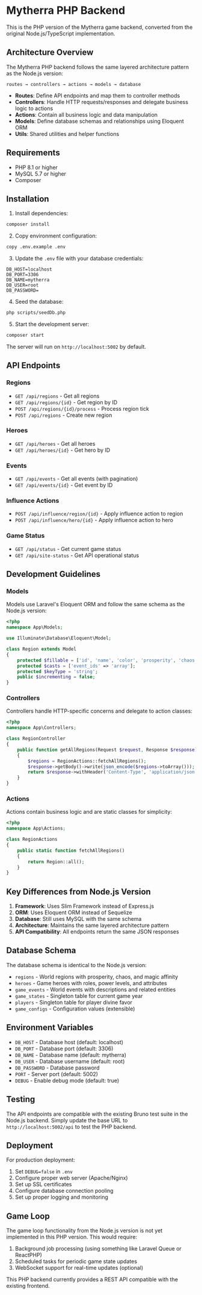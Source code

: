 # Mytherra PHP Backend

This is the PHP version of the Mytherra game backend, converted from the original Node.js/TypeScript implementation.

## Architecture Overview

The Mytherra PHP backend follows the same layered architecture pattern as the Node.js version:

```
routes → controllers → actions → models → database
```

- **Routes**: Define API endpoints and map them to controller methods
- **Controllers**: Handle HTTP requests/responses and delegate business logic to actions
- **Actions**: Contain all business logic and data manipulation
- **Models**: Define database schemas and relationships using Eloquent ORM
- **Utils**: Shared utilities and helper functions

## Requirements

- PHP 8.1 or higher
- MySQL 5.7 or higher
- Composer

## Installation

1. Install dependencies:
```bash
composer install
```

2. Copy environment configuration:
```bash
copy .env.example .env
```

3. Update the `.env` file with your database credentials:
```
DB_HOST=localhost
DB_PORT=3306
DB_NAME=mytherra
DB_USER=root
DB_PASSWORD=
```

4. Seed the database:
```bash
php scripts/seedDb.php
```

5. Start the development server:
```bash
composer start
```

The server will run on `http://localhost:5002` by default.

## API Endpoints

### Regions
- `GET /api/regions` - Get all regions
- `GET /api/regions/{id}` - Get region by ID
- `POST /api/regions/{id}/process` - Process region tick
- `POST /api/regions` - Create new region

### Heroes
- `GET /api/heroes` - Get all heroes
- `GET /api/heroes/{id}` - Get hero by ID

### Events
- `GET /api/events` - Get all events (with pagination)
- `GET /api/events/{id}` - Get event by ID

### Influence Actions
- `POST /api/influence/region/{id}` - Apply influence action to region
- `POST /api/influence/hero/{id}` - Apply influence action to hero

### Game Status
- `GET /api/status` - Get current game status
- `GET /api/site-status` - Get API operational status

## Development Guidelines

### Models

Models use Laravel's Eloquent ORM and follow the same schema as the Node.js version:

```php
<?php
namespace App\Models;

use Illuminate\Database\Eloquent\Model;

class Region extends Model
{
    protected $fillable = ['id', 'name', 'color', 'prosperity', 'chaos', 'magic_affinity'];
    protected $casts = ['event_ids' => 'array'];
    protected $keyType = 'string';
    public $incrementing = false;
}
```

### Controllers

Controllers handle HTTP-specific concerns and delegate to action classes:

```php
<?php
namespace App\Controllers;

class RegionController
{
    public function getAllRegions(Request $request, Response $response): Response
    {
        $regions = RegionActions::fetchAllRegions();
        $response->getBody()->write(json_encode($regions->toArray()));
        return $response->withHeader('Content-Type', 'application/json');
    }
}
```

### Actions

Actions contain business logic and are static classes for simplicity:

```php
<?php
namespace App\Actions;

class RegionActions
{
    public static function fetchAllRegions()
    {
        return Region::all();
    }
}
```

## Key Differences from Node.js Version

1. **Framework**: Uses Slim Framework instead of Express.js
2. **ORM**: Uses Eloquent ORM instead of Sequelize
3. **Database**: Still uses MySQL with the same schema
4. **Architecture**: Maintains the same layered architecture pattern
5. **API Compatibility**: All endpoints return the same JSON responses

## Database Schema

The database schema is identical to the Node.js version:

- `regions` - World regions with prosperity, chaos, and magic affinity
- `heroes` - Game heroes with roles, power levels, and attributes
- `game_events` - World events with descriptions and related entities
- `game_states` - Singleton table for current game year
- `players` - Singleton table for player divine favor
- `game_configs` - Configuration values (extensible)

## Environment Variables

- `DB_HOST` - Database host (default: localhost)
- `DB_PORT` - Database port (default: 3306)
- `DB_NAME` - Database name (default: mytherra)
- `DB_USER` - Database username (default: root)
- `DB_PASSWORD` - Database password
- `PORT` - Server port (default: 5002)
- `DEBUG` - Enable debug mode (default: true)

## Testing

The API endpoints are compatible with the existing Bruno test suite in the Node.js backend. Simply update the base URL to `http://localhost:5002/api` to test the PHP backend.

## Deployment

For production deployment:

1. Set `DEBUG=false` in `.env`
2. Configure proper web server (Apache/Nginx)
3. Set up SSL certificates
4. Configure database connection pooling
5. Set up proper logging and monitoring

## Game Loop

The game loop functionality from the Node.js version is not yet implemented in this PHP version. This would require:

1. Background job processing (using something like Laravel Queue or ReactPHP)
2. Scheduled tasks for periodic game state updates
3. WebSocket support for real-time updates (optional)

This PHP backend currently provides a REST API compatible with the existing frontend.
